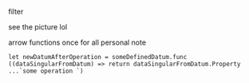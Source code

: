 filter

see the picture lol

arrow functions once for all personal note
```
let newDatumAfterOperation = someDefinedDatum.func ((dataSingularFromDatum) => return dataSingularFromDatum.Property ...`some operation `)
```


